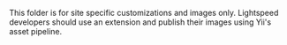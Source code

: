 This folder is for site specific customizations and images only. Lightspeed
developers should use an extension and publish their images using Yii's asset
pipeline.
